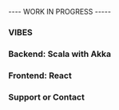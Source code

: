 ---- WORK IN PROGRESS -----

### VIBES


### Backend: Scala with Akka

### Frontend: React

### Support or Contact

